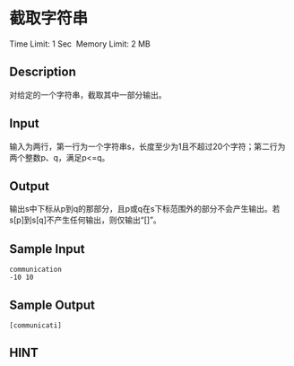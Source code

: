 # 截取字符串
Time Limit: 1 Sec  Memory Limit: 2 MB


## Description
对给定的一个字符串，截取其中一部分输出。


## Input
输入为两行，第一行为一个字符串s，长度至少为1且不超过20个字符；第二行为两个整数p、q，满足p<=q。


## Output
输出s中下标从p到q的那部分，且p或q在s下标范围外的部分不会产生输出。若s[p]到s[q]不产生任何输出，则仅输出“[]”。


## Sample Input
```
communication
-10 10

```
## Sample Output
```
[communicati]
```

## HINT
